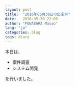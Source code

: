 ```yaml
---
layout: post
title:  "2016年05月30日の出来事"
date:   2016-05-30 22:00
author: "FUNABARA Masao"
lang: "ja"
categories: blog
tags: diary
---
```


本日は、

* 案件調査
* システム開発

を行いました。
